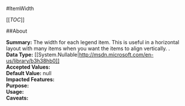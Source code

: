 #ItemWidth

[[_TOC_]]

##About

**Summary:**  The width for each legend item. This is useful in a horizontal layout with many items when you want the items to align vertically. .   
**Data Type:** [[System.Nullable|http://msdn.microsoft.com/en-us/library/b3h38hb0]]  
**Accepted Values:**   
**Default Value:** null  
**Impacted Features:**   
**Purpose:**   
**Usage:**   
**Caveats:**   

